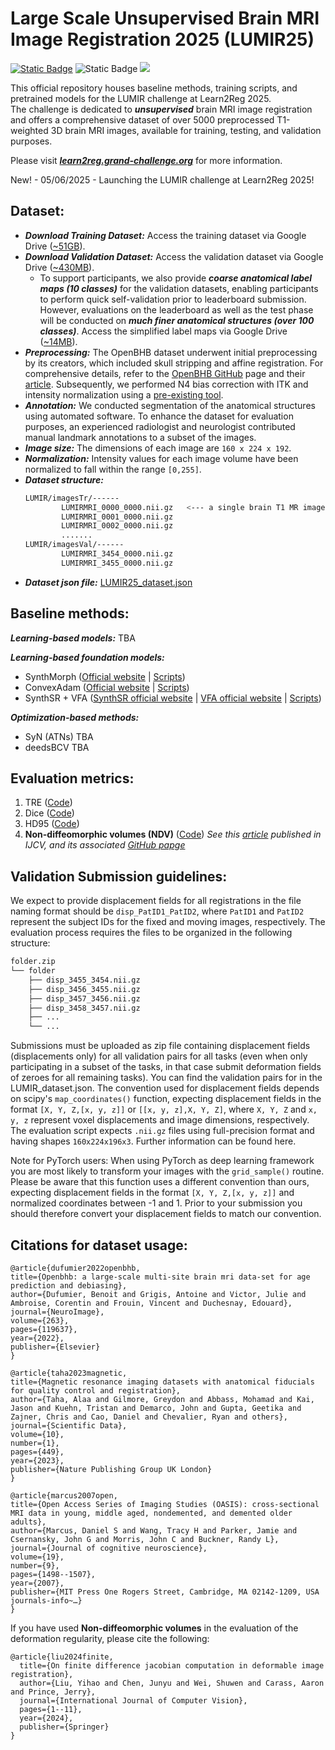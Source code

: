 # Large Scale Unsupervised Brain MRI Image Registration 2025 (LUMIR25)
[![Static Badge](https://img.shields.io/badge/MICCAI-SIG_BIR-%2337677e?style=flat&labelColor=%23ececec&link=https%3A%2F%2Fmiccai.org%2Findex.php%2Fspecial-interest-groups%2Fbir%2F)](https://miccai.org/index.php/special-interest-groups/bir/) ![Static Badge](https://img.shields.io/badge/MICCAI-Learn2Reg-%23214f5f?labelColor=%23ececec&link=https%3A%2F%2Flearn2reg.grand-challenge.org%2F) <a href="https://opensource.org/licenses/MIT"><img src="https://img.shields.io/badge/License-MIT-yellow.svg"></a>

This official repository houses baseline methods, training scripts, and pretrained models for the LUMIR challenge at Learn2Reg 2025.\
The challenge is dedicated to ***unsupervised*** brain MRI image registration and offers a comprehensive dataset of over 5000 preprocessed T1-weighted 3D brain MRI images, available for training, testing, and validation purposes.

Please visit [***learn2reg.grand-challenge.org***](https://learn2reg.grand-challenge.org/learn2reg-2025/) for more information.

New! - 05/06/2025 - Launching the LUMIR challenge at Learn2Reg 2025!

## Dataset: 
- ***Download Training Dataset:*** Access the training dataset via Google Drive ([~51GB](https://drive.google.com/uc?export=download&id=1c9OWODseHA-2cLCkcRKKu_NxouhKOUyY)).
- ***Download Validation Dataset:*** Access the validation dataset via Google Drive ([~430MB](https://drive.google.com/uc?export=download&id=1Zsgt03tvOe9SGMo85d1fM_wZpRkSDLVv)).
    - To support participants, we also provide ***coarse anatomical label maps (10 classes)*** for the validation datasets, enabling participants to perform quick self-validation prior to leaderboard submission. However, evaluations on the leaderboard as well as the test phase will be conducted on ***much finer anatomical structures (over 100 classes)***. Access the simplified label maps via Google Drive ([~14MB](https://drive.google.com/uc?export=download&id=1c1gY-2c43uiEt599yha5FszdfZLcUZxa)).
- ***Preprocessing:*** The OpenBHB dataset underwent initial preprocessing by its creators, which included skull stripping and affine registration. For comprehensive details, refer to the [OpenBHB GitHub](https://baobablab.github.io/bhb/dataset) page and their [article](https://www.sciencedirect.com/science/article/pii/S1053811922007522). Subsequently, we performed N4 bias correction with ITK and intensity normalization using a [pre-existing tool](https://github.com/jcreinhold/intensity-normalization).
- ***Annotation:*** We conducted segmentation of the anatomical structures using automated software. To enhance the dataset for evaluation purposes, an experienced radiologist and neurologist contributed manual landmark annotations to a subset of the images.
- ***Image size:*** The dimensions of each image are `160 x 224 x 192`.
- ***Normalization:*** Intensity values for each image volume have been normalized to fall within the range `[0,255]`.
- ***Dataset structure:***
    ```bash
    LUMIR/imagesTr/------
            LUMIRMRI_0000_0000.nii.gz   <--- a single brain T1 MR image
            LUMIRMRI_0001_0000.nii.gz
            LUMIRMRI_0002_0000.nii.gz
            .......
    LUMIR/imagesVal/------
            LUMIRMRI_3454_0000.nii.gz
            LUMIRMRI_3455_0000.nii.gz
    ```
- ***Dataset json file:*** [LUMIR25_dataset.json](https://drive.google.com/uc?export=download&id=164Flc1C6oufONGimvpKlrNtq5t3obXEo)

## Baseline methods:
***Learning-based models:***
TBA

***Learning-based foundation models:***
- SynthMorph ([Official website](https://martinos.org/malte/synthmorph/) | [Scripts](https://github.com/JHU-MedImage-Reg/LUMIR_L2R/tree/main/SynthMorph))
- ConvexAdam ([Official website](https://github.com/multimodallearning/convexAdam) | [Scripts](https://github.com/JHU-MedImage-Reg/LUMIR25_L2R25/tree/main/Baseline_Methods/ConvexAdam))
- SynthSR + VFA ([SynthSR official website](https://github.com/BBillot/SynthSR) | [VFA official website](https://github.com/yihao6/vfa/) | [Scripts](https://github.com/JHU-MedImage-Reg/LUMIR25_L2R25/tree/main/Baseline_Methods/VFA))

***Optimization-based methods:***
- SyN (ATNs) TBA
- deedsBCV TBA

## Evaluation metrics:
1. TRE ([Code](https://github.com/JHU-MedImage-Reg/LUMIR_L2R/blob/2e98e0f936d2806ba2e40cbbd78a36219e4f9610/L2R_LUMIR_Eval/evaluation.py#L169-L197))
2. Dice ([Code](https://github.com/JHU-MedImage-Reg/LUMIR_L2R/blob/2e98e0f936d2806ba2e40cbbd78a36219e4f9610/L2R_LUMIR_Eval/evaluation.py#L155-L159))
3. HD95 ([Code](https://github.com/JHU-MedImage-Reg/LUMIR_L2R/blob/2e98e0f936d2806ba2e40cbbd78a36219e4f9610/L2R_LUMIR_Eval/evaluation.py#L162-L166))
4. **Non-diffeomorphic volumes (NDV)** ([Code](https://github.com/JHU-MedImage-Reg/LUMIR_L2R/blob/c19670ba91f1cffb33bdfff040daa42bfbf72058/L2R_LUMIR_Eval/evaluation.py#L139-L154)) *See this [article](https://link.springer.com/article/10.1007/s11263-024-02047-1) published in IJCV, and its associated [GitHub papge](https://github.com/yihao6/digital_diffeomorphism)* 

## Validation Submission guidelines:
We expect to provide displacement fields for all registrations in the file naming format should be `disp_PatID1_PatID2`, where `PatID1` and `PatID2` represent the subject IDs for the fixed and moving images, respectively. The evaluation process requires the files to be organized in the following structure:
```bash
folder.zip
└── folder
    ├── disp_3455_3454.nii.gz
    ├── disp_3456_3455.nii.gz
    ├── disp_3457_3456.nii.gz
    ├── disp_3458_3457.nii.gz
    ├── ...
    └── ...
```
Submissions must be uploaded as zip file containing displacement fields (displacements only) for all validation pairs for all tasks (even when only participating in a subset of the tasks, in that case submit deformation fields of zeroes for all remaining tasks). You can find the validation pairs for in the LUMIR_dataset.json. The convention used for displacement fields depends on scipy's `map_coordinates()` function, expecting displacement fields in the format `[X, Y, Z,[x, y, z]]` or `[[x, y, z],X, Y, Z]`, where `X, Y, Z` and `x, y, z` represent voxel displacements and image dimensions, respectively. The evaluation script expects `.nii.gz` files using full-precision format and having shapes `160x224x196x3`. Further information can be found here.

Note for PyTorch users: When using PyTorch as deep learning framework you are most likely to transform your images with the `grid_sample()` routine. Please be aware that this function uses a different convention than ours, expecting displacement fields in the format `[X, Y, Z,[x, y, z]]` and normalized coordinates between -1 and 1. Prior to your submission you should therefore convert your displacement fields to match our convention.

## Citations for dataset usage:

    @article{dufumier2022openbhb,
    title={Openbhb: a large-scale multi-site brain mri data-set for age prediction and debiasing},
    author={Dufumier, Benoit and Grigis, Antoine and Victor, Julie and Ambroise, Corentin and Frouin, Vincent and Duchesnay, Edouard},
    journal={NeuroImage},
    volume={263},
    pages={119637},
    year={2022},
    publisher={Elsevier}
    }

    @article{taha2023magnetic,
    title={Magnetic resonance imaging datasets with anatomical fiducials for quality control and registration},
    author={Taha, Alaa and Gilmore, Greydon and Abbass, Mohamad and Kai, Jason and Kuehn, Tristan and Demarco, John and Gupta, Geetika and Zajner, Chris and Cao, Daniel and Chevalier, Ryan and others},
    journal={Scientific Data},
    volume={10},
    number={1},
    pages={449},
    year={2023},
    publisher={Nature Publishing Group UK London}
    }
    
    @article{marcus2007open,
    title={Open Access Series of Imaging Studies (OASIS): cross-sectional MRI data in young, middle aged, nondemented, and demented older adults},
    author={Marcus, Daniel S and Wang, Tracy H and Parker, Jamie and Csernansky, John G and Morris, John C and Buckner, Randy L},
    journal={Journal of cognitive neuroscience},
    volume={19},
    number={9},
    pages={1498--1507},
    year={2007},
    publisher={MIT Press One Rogers Street, Cambridge, MA 02142-1209, USA journals-info~…}
    }

If you have used **Non-diffeomorphic volumes** in the evaluation of the deformation regularity, please cite the following:

    @article{liu2024finite,
      title={On finite difference jacobian computation in deformable image registration},
      author={Liu, Yihao and Chen, Junyu and Wei, Shuwen and Carass, Aaron and Prince, Jerry},
      journal={International Journal of Computer Vision},
      pages={1--11},
      year={2024},
      publisher={Springer}
    }


